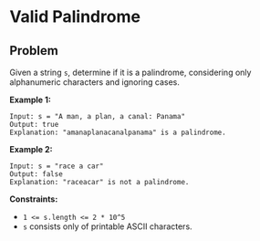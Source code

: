 # Valid Palindrome
## Problem
Given a string `s`, determine if it is a palindrome, considering only alphanumeric characters and ignoring cases.

**Example 1:**
```
Input: s = "A man, a plan, a canal: Panama"
Output: true
Explanation: "amanaplanacanalpanama" is a palindrome.
```

**Example 2:**
```
Input: s = "race a car"
Output: false
Explanation: "raceacar" is not a palindrome.
```

**Constraints:**
- `1 <= s.length <= 2 * 10^5`
- `s` consists only of printable ASCII characters.